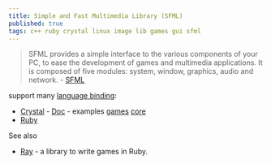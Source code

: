 ```yaml
---
title: Simple and Fast Multimedia Library (SFML)
published: true
tags: c++ ruby crystal linux image lib games gui sfml
---
```

> SFML provides a simple interface to the various components of your PC, to ease the development of games and multimedia applications. It is composed of five modules: system, window, graphics, audio and network.  - [SFML](https://www.sfml-dev.org/)

support many [language binding](https://www.sfml-dev.org/download/bindings.php):
- [Crystal](https://github.com/oprypin/crsfml) - [Doc](https://github.com/oprypin/crsfml#documentation) - examples [games](https://github.com/oprypin/crsfml-examples) [core](https://github.com/oprypin/crsfml/tree/master/examples)
- [Ruby](http://groogy.se/mainsite/rbsfml/)

See also
- [Ray](http://mon-ouie.github.io/projects/ray.html) - a library to write games in Ruby.